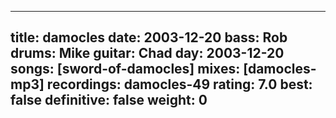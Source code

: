 
---
title: damocles
date: 2003-12-20
bass:	Rob
drums:	Mike
guitar:	Chad
day: 2003-12-20
songs: [sword-of-damocles]
mixes: [damocles-mp3]
recordings: damocles-49
rating: 7.0
best: false
definitive: false
weight: 0
---
